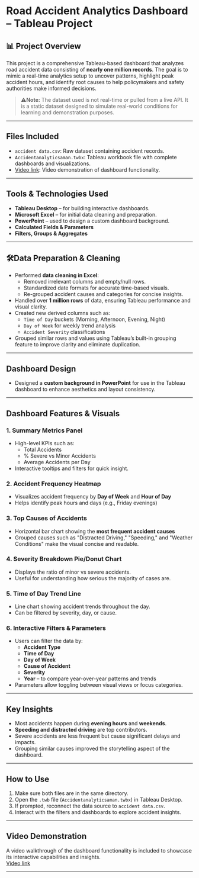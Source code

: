
# Road Accident Analytics Dashboard – Tableau Project

## 📊 Project Overview

This project is a comprehensive Tableau-based dashboard that analyzes road accident data consisting of **nearly one million records**. The goal is to mimic a real-time analytics setup to uncover patterns, highlight peak accident hours, and identify root causes to help policymakers and safety authorities make informed decisions. 

> ⚠**Note:** The dataset used is not real-time or pulled from a live API. It is a static dataset designed to simulate real-world conditions for learning and demonstration purposes.

---

## Files Included

- `accident data.csv`: Raw dataset containing accident records.
- `Accidentanalyticsaman.twbx`: Tableau workbook file with complete dashboards and visualizations.
- [Video link](https://youtu.be/5xW0N_siX8k): Video demonstration of dashboard functionality. 

---

## Tools & Technologies Used

- **Tableau Desktop** – for building interactive dashboards.
- **Microsoft Excel** – for initial data cleaning and preparation.
- **PowerPoint** – used to design a custom dashboard background.
- **Calculated Fields & Parameters**
- **Filters, Groups & Aggregates**

---

## 🛠Data Preparation & Cleaning

- Performed **data cleaning in Excel**:
  - Removed irrelevant columns and empty/null rows.
  - Standardized date formats for accurate time-based visuals.
  - Re-grouped accident causes and categories for concise insights.
- Handled over **1 million rows** of data, ensuring Tableau performance and visual clarity.
- Created new derived columns such as:
  - `Time of Day` buckets (Morning, Afternoon, Evening, Night)
  - `Day of Week` for weekly trend analysis
  - `Accident Severity` classifications
- Grouped similar rows and values using Tableau’s built-in grouping feature to improve clarity and eliminate duplication.

---

## Dashboard Design

- Designed a **custom background in PowerPoint** for use in the Tableau dashboard to enhance aesthetics and layout consistency.

---

## Dashboard Features & Visuals

### 1. **Summary Metrics Panel**
- High-level KPIs such as:
  - Total Accidents
  - % Severe vs Minor Accidents
  - Average Accidents per Day
- Interactive tooltips and filters for quick insight.

### 2. **Accident Frequency Heatmap**
- Visualizes accident frequency by **Day of Week** and **Hour of Day**
- Helps identify peak hours and days (e.g., Friday evenings)

### 3. **Top Causes of Accidents**
- Horizontal bar chart showing the **most frequent accident causes**
- Grouped causes such as "Distracted Driving," "Speeding," and "Weather Conditions" make the visual concise and readable.

### 4. **Severity Breakdown Pie/Donut Chart**
- Displays the ratio of minor vs severe accidents.
- Useful for understanding how serious the majority of cases are.

### 5. **Time of Day Trend Line**
- Line chart showing accident trends throughout the day.
- Can be filtered by severity, day, or cause.

### 6. **Interactive Filters & Parameters**
- Users can filter the data by:
  - **Accident Type**
  - **Time of Day**
  - **Day of Week**
  - **Cause of Accident**
  - **Severity**
  - **Year** – to compare year-over-year patterns and trends
- Parameters allow toggling between visual views or focus categories.

---

## Key Insights

- Most accidents happen during **evening hours** and **weekends**.
- **Speeding and distracted driving** are top contributors.
- Severe accidents are less frequent but cause significant delays and impacts.
- Grouping similar causes improved the storytelling aspect of the dashboard.

---

## How to Use

1. Make sure both files are in the same directory.
2. Open the `.twb` file (`Accidentanalyticsaman.twbx`) in Tableau Desktop.
3. If prompted, reconnect the data source to `accident data.csv`.
4. Interact with the filters and dashboards to explore accident insights.

---

## Video Demonstration

A video walkthrough of the dashboard functionality is included to showcase its interactive capabilities and insights.  
[Video link](https://youtu.be/5xW0N_siX8k)

---

